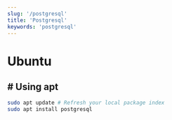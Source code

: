 ```yaml
---
slug: '/postgresql'
title: 'Postgresql'
keywords: 'postgresql'
---
```


# Ubuntu

## # Using apt

```bash
sudo apt update # Refresh your local package index
sudo apt install postgresql
```
